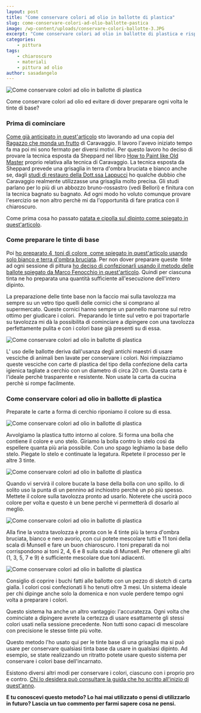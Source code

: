 ```yaml
---
layout: post
title: "Come conservare colori ad olio in ballotte di plastica"
slug: come-conservare-colori-ad-olio-ballotte-pastica
image: /wp-content/uploads/conservare-colori-ballotte-3.JPG
excerpt: "Come conservare colori ad olio in ballotte di plastica e risparmiare tempo nel preparare le tinte ogni volta? Leggi quest'articolo per scoprire come fare."
categories:
    - pittura
tags:
    - chiaroscuro
    - materiali
    - pittura ad olio
author: sasadangelo
---
```


![Come conservare colori ad olio in ballotte di plastica](https://www.disegnoepittura.it/wp-content/uploads/conservare-colori-ballotte-3.JPG "Come conservare colori ad olio in ballotte di plastica")

Come conservare colori ad olio ed evitare di dover preparare ogni volta le tinte di base?

### Prima di cominciare

[Come già anticipato in quest'articolo](https://www.disegnoepittura.it/tecniche-di-pittura-ad-olio-patata/) sto lavorando ad una copia del [Ragazzo che monda un frutto](https://it.wikipedia.org/wiki/Ragazzo_che_monda_un_frutto) di Caravaggio. Il lavoro l'avevo iniziato tempo fa ma poi mi sono fermato per diversi motivi. Per questo lavoro ho deciso di provare la tecnica esposta da Sheppard nel libro [How to Paint like Old Master](https://www.amazon.com/How-Paint-Like-Old-Masters/dp/082302671X) proprio relativa alla tecnica di Caravaggio. La tecnica esposta da Sheppard prevede una grisaglia in terra d'ombra bruciata e bianco anche se, dagli [studi di restauro della Dott.ssa Lappucci](http://www.robertalapucci.com/pagina-pdf/) ho qualche dubbio che Caravaggio realmente utilizzasse una grisaglia molto precisa. Gli studi parlano per lo più di un abbozzo bruno-rossastro (vedi Bellori) e finitura con la tecnica bagnato su bagnato. Ad ogni modo ho voluto comunque provare l'esercizio se non altro perchè mi da l'opportunità di fare pratica con il chiaroscuro.

Come prima cosa ho passato [patata e cipolla sul dipinto come spiegato in quest'articolo](https://www.disegnoepittura.it/tecniche-di-pittura-ad-olio-patata/).

### Come preparare le tinte di base

Poi [ho preparato 4  toni di colore  come spiegato in quest'articolo usando solo bianco e terra d'ombra bruciata](https://www.disegnoepittura.it/come-mescolare-colori-realizzare-chiaroscuro/). Per non dover preparare queste  tinte ad ogni sessione di pittura [ho deciso di confezionarli usando il metodo delle ballote spiegato da Marco Fenocchio in quest'articolo](https://www.disegnoepittura.it/come-preparavano-conservavano-colori-olio-antichi-maestri/). Quindi per ciascuna tinta ne ho preparata una quantità sufficiente all'esecuzione dell'intero dipinto.

La preparazione delle tinte base non la faccio mai sulla tavolozza ma sempre su un vetro tipo quelli delle cornici che si comprano al supermercato. Queste cornici hanno sempre un pannello marrone sul retro ottimo per giudicare i colori.  Preparando le tinte sul vetro e poi traportarle su tavolozza mi dà la possibilita di cominciare a dipingere con una tavolozza perfettamente pulita e con i colori base già presenti su di essa.

![Come conservare colori ad olio in ballotte di plastica](https://www.disegnoepittura.it/wp-content/uploads/conservare-colori-ballotte-1.jpg "Come conservare colori ad olio in ballotte di plastica")

L' uso delle ballotte deriva dall'usanza degli antichi maestri di usare vesciche di animali ben lavate per conservare i colori. Noi rimpiazziamo queste vesciche con carte di plastica del tipo della confezione della carta igienica tagliate a cerchio con un diametro di circa 20 cm. Questa carta è l'ideale perchè trasparente e resistente. Non usate la carta da cucina perchè si rompe facilmente.

### Come conservare colori ad olio in ballotte di plastica

Preparate le carte a forma di cerchio riponiamo il colore su di essa.

![Come conservare colori ad olio in ballotte di plastica](https://www.disegnoepittura.it/wp-content/uploads/conservare-colori-ballotte-2.jpg "Come conservare colori ad olio in ballotte di plastica")

Avvolgiamo la plastica tutto intorno al colore. Si forma una bolla che contiene il colore e uno stelo. Giriamo la bolla contro lo stelo così da espellere quanta più aria possibile. Con uno spago leghiamo la base dello stelo. Piegate lo stelo e continuate la legatura. Ripetete il processo per le altre 3 tinte.

![Come conservare colori ad olio in ballotte di plastica](https://www.disegnoepittura.it/wp-content/uploads/conservare-colori-ballotte-3.JPG "Come conservare colori ad olio in ballotte di plastica")

Quando vi servirà il colore bucate la base della bolla con uno spillo. Io di solito uso la punta di un pennino ad inchiostro perchè un pò più spesso. Mettete il colore sulla tavolozza pronto ad usarlo. Noterete che uscirà poco colore per volta e questo è un bene perchè vi permetterà di dosarlo al meglio.

![Come conservare colori ad olio in ballotte di plastica](https://www.disegnoepittura.it/wp-content/uploads/conservare-colori-ballotte-4.JPG "Come conservare colori ad olio in ballotte di plastica")

Alla fine la vostra tavolozza è pronta con le 4 tinte più la terra d'ombra bruciata, bianco e nero avorio, con cui potete mescolare tutti e 11 toni della scala di Munsell e fare un buon chiaroscuro. I toni preparati da noi corrispondono ai toni 2, 4, 6 e 8 sulla scala di Munsell. Per ottenere gli altri (1, 3, 5, 7 e 9) è sufficiente mescolare due toni adiacenti.

![Come conservare colori ad olio in ballotte di plastica](https://www.disegnoepittura.it/wp-content/uploads/conservare-colori-ballotte-5.JPG "Come conservare colori ad olio in ballotte di plastica")

Consiglio di coprire i buchi fatti alle ballotte con un pezzo di skotch di carta gialla. I colori cosi confezionati li ho tenuti oltre 3 mesi. Un sistema ideale per chi dipinge anche solo la domenica e non vuole perdere tempo ogni volta a preparare i colori.

Questo sistema ha anche un altro vantaggio: l'accuratezza. Ogni volta che cominciate a dipingere avrete la certezza di usare esattamente gli stessi colori usati nella sessione precedente. Non tutti sono capaci di mescolare con precisione le stesse tinte più volte.

Questo metodo l'ho usato qui per le tinte base di una grisaglia ma si può usare per conservare qualsiasi tinta base da usare in qualsiasi dipinto. Ad esempio, se state realizzando un ritratto potete usare questo sistema per conservare i colori base dell'incarnato.

Esistono diversi altri modi per conservare i colori, ciascuno con i proprio pro e contro. [Chi lo desidera può consultare la guida che ho scritto all'inizio di quest'anno](https://www.disegnoepittura.it/guida-definitiva-conservazione-colori-olio/).

**E tu conoscevi questo metodo? Lo hai mai utilizzato o pensi di utilizzarlo in futuro? Lascia un tuo commento per farmi sapere cosa ne pensi.**
